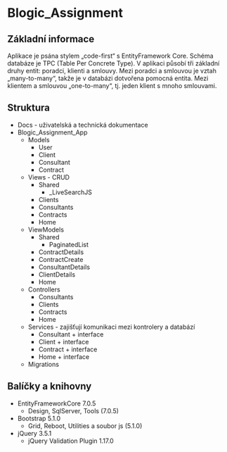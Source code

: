 # Blogic_Assignment

## Základní informace
Aplikace je psána stylem „code-first“ s EntityFramework Core. Schéma databáze je TPC (Table Per Concrete Type). V aplikaci působí tři základní druhy entit: poradci, klienti a smlouvy. Mezi poradci a smlouvou je vztah „many-to-many“, takže je v databázi dotvořena pomocná entita. Mezi klientem a smlouvou „one-to-many“, tj. jeden klient s mnoho smlouvami.

## Struktura
* Docs - uživatelská a technická dokumentace
* Blogic_Assignment_App
  * Models
    * User
    * Client
    * Consultant
    * Contract 
  * Views - CRUD
    * Shared
      * _LiveSearchJS
    * Clients
    * Consultants
    * Contracts
    * Home
  * ViewModels
    * Shared
      * PaginatedList
    * ContractDetails
    * ContractCreate
    * ConsultantDetails
    * ClientDetails
    * Home
  * Controllers
    * Consultants
    * Clients
    * Contracts
    * Home 
  * Services - zajišťují komunikaci mezi kontrolery a databází
    * Consultant + interface
    * Client + interface
    * Contract + interface
    * Home + interface
  * Migrations 

## Balíčky a knihovny
* EntityFrameworkCore 7.0.5
  * Design, SqlServer, Tools (7.0.5) 
* Bootstrap 5.1.0
  * Grid, Reboot, Utilities a soubor js (5.1.0)
* jQuery 3.5.1
  * jQuery Validation Plugin 1.17.0

